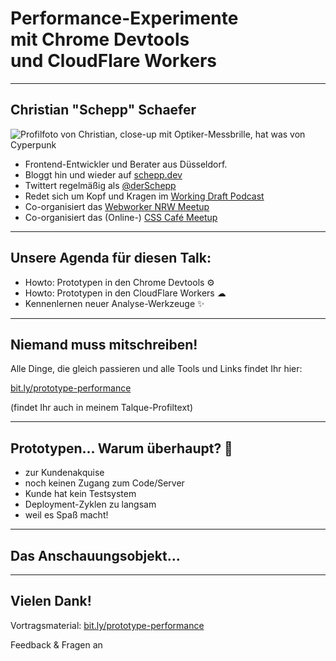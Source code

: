 <!-- .slide: data-background="assets/shutterstock_1570891330.jpg" data-state="darken-background" -->

# Performance-Experimente <br>mit Chrome Devtools <br>und CloudFlare Workers

---

## Christian "Schepp" Schaefer

![Profilfoto von Christian, close-up mit Optiker-Messbrille, hat was von Cyperpunk](assets/profilbild.jpg) <!-- .element: class="profilepicture" -->

* Frontend-Entwickler und Berater aus Düsseldorf.
* Bloggt hin und wieder auf [schepp.dev](https://schepp.dev)
* Twittert regelmäßig als [@derSchepp](https://twitter.com/derschepp)
* Redet sich um Kopf und Kragen im [Working Draft Podcast](https://workingdraft.de)
* Co-organisiert das [Webworker NRW Meetup](https://www.meetup.com/de-DE/Webworker-NRW/)
* Co-organisiert das (Online-) [CSS Café Meetup](https://www.meetup.com/de-DE/CSS-Cafe/)

---

## Unsere Agenda für diesen Talk:

* Howto: Prototypen in den Chrome Devtools ⚙ <!-- .element: class="fragment" -->
* Howto: Prototypen in den CloudFlare Workers ☁ <!-- .element: class="fragment" -->
* Kennenlernen neuer Analyse-Werkzeuge ✨ <!-- .element: class="fragment" -->

---

## Niemand muss mitschreiben!

Alle Dinge, die gleich passieren und alle Tools und Links findet Ihr hier:

[bit.ly/prototype-performance](bit.ly/prototype-performance)

(findet Ihr auch in meinem Talque-Profiltext)

---

## Prototypen&hellip; Warum überhaupt? 🤔

* zur Kundenakquise <!-- .element: class="fragment" -->
* noch keinen Zugang zum Code/Server <!-- .element: class="fragment" -->
* Kunde hat kein Testsystem <!-- .element: class="fragment" -->
* Deployment-Zyklen zu langsam <!-- .element: class="fragment" -->
* weil es Spaß macht! <!-- .element: class="fragment" -->

---

## Das Anschauungsobjekt&hellip;

---

## Vielen Dank!

Vortragsmaterial: [bit.ly/prototype-performance](bit.ly/prototype-performance)

Feedback & Fragen an <a href="javascript:location='mailto:\u0073\u0063\u0068\u0061\u0065\u0070\u0070\u0040\u0067\u006d\u0078\u002e\u0064\u0065';void 0"><script type="text/javascript">document.write('\u0073\u0063\u0068\u0061\u0065\u0070\u0070\u0040\u0067\u006d\u0078\u002e\u0064\u0065')</script></a>
